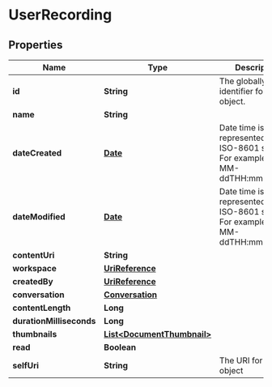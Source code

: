 
# UserRecording

## Properties
Name | Type | Description | Notes
------------ | ------------- | ------------- | -------------
**id** | **String** | The globally unique identifier for the object. |  [optional]
**name** | **String** |  |  [optional]
**dateCreated** | [**Date**](Date.md) | Date time is represented as an ISO-8601 string. For example: yyyy-MM-ddTHH:mm:ss.SSSZ |  [optional]
**dateModified** | [**Date**](Date.md) | Date time is represented as an ISO-8601 string. For example: yyyy-MM-ddTHH:mm:ss.SSSZ |  [optional]
**contentUri** | **String** |  |  [optional]
**workspace** | [**UriReference**](UriReference.md) |  |  [optional]
**createdBy** | [**UriReference**](UriReference.md) |  |  [optional]
**conversation** | [**Conversation**](Conversation.md) |  |  [optional]
**contentLength** | **Long** |  |  [optional]
**durationMilliseconds** | **Long** |  |  [optional]
**thumbnails** | [**List&lt;DocumentThumbnail&gt;**](DocumentThumbnail.md) |  |  [optional]
**read** | **Boolean** |  |  [optional]
**selfUri** | **String** | The URI for this object |  [optional]



